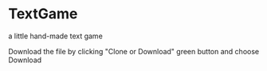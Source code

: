 # TextGame
a little hand-made text game

Download the file by clicking "Clone or Download" green button and choose Download
